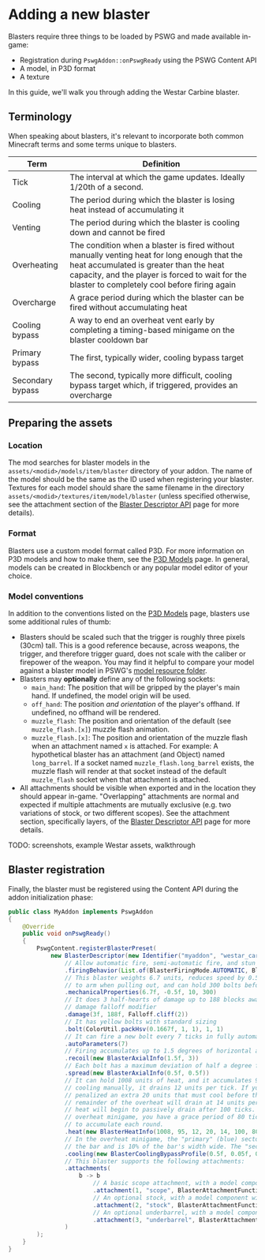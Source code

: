 # Adding a new blaster

Blasters require three things to be loaded by PSWG and made available in-game:

* Registration during `PswgAddon::onPswgReady` using the PSWG Content API
* A model, in P3D format
* A texture

In this guide, we'll walk you through adding the Westar Carbine blaster.

## Terminology

When speaking about blasters, it's relevant to incorporate both common Minecraft terms and some terms unique to blasters.

| Term | Definition |
| --- | --- |
| Tick | The interval at which the game updates. Ideally 1/20th of a second. |
| Cooling | The period during which the blaster is losing heat instead of accumulating it |
| Venting | The period during which the blaster is cooling down and cannot be fired |
| Overheating | The condition when a blaster is fired without manually venting heat for long enough that the heat accumulated is greater than the heat capacity, and the player is forced to wait for the blaster to completely cool before firing again |
| Overcharge | A grace period during which the blaster can be fired without accumulating heat |
| Cooling bypass | A way to end an overheat vent early by completing a timing-based minigame on the blaster cooldown bar |
| Primary bypass | The first, typically wider, cooling bypass target |
| Secondary bypass | The second, typically more difficult, cooling bypass target which, if triggered, provides an overcharge |

## Preparing the assets

### Location

The mod searches for blaster models in the `assets/<modid>/models/item/blaster` directory of your addon. The name of the model should be the same as the ID used when registering your blaster. Textures for each model should share the same filename in the directory `assets/<modid>/textures/item/model/blaster` (unless specified otherwise, see the attachment section of the [Blaster Descriptor API](blaster-descriptor.md) page for more details).

### Format

Blasters use a custom model format called P3D. For more information on P3D models and how to make them, see the [P3D Models](p3d-models.md) page. In general, models can be created in Blockbench or any popular model editor of your choice.

### Model conventions

In addition to the conventions listed on the [P3D Models](p3d-models.md) page, blasters use some additional rules of thumb:

* Blasters should be scaled such that the trigger is roughly three pixels (30cm) tall. This is a good reference because, across weapons, the trigger, and therefore trigger guard, does not scale with the caliber or firepower of the weapon. You may find it helpful to compare your model against a blaster model in PSWG's [model resource folder](https://github.com/Parzivail-Modding-Team/GalaxiesParzisStarWarsMod/tree/master/resources/models).
* Blasters may **optionally** define any of the following sockets:
  * `main_hand`: The position that will be gripped by the player's main hand. If undefined, the model origin will be used.
  * `off_hand`: The position *and orientation* of the player's offhand. If undefined, no offhand will be rendered.
  * `muzzle_flash`: The position and orientation of the default (see `muzzle_flash.[x]`) muzzle flash animation.
  * `muzzle_flash.[x]`: The position and orientation of the muzzle flash when an attachment named `x` is attached. For example: A hypothetical blaster has an attachment (and Object) named `long_barrel`. If a socket named `muzzle_flash.long_barrel` exists, the muzzle flash will render at that socket instead of the default `muzzle_flash` socket when that attachment is attached.
* All attachments should be visible when exported and in the location they should appear in-game. "Overlapping" attachments are normal and expected if multiple attachments are mutually exclusive (e.g. two variations of stock, or two different scopes). See the attachment section, specifically layers, of the [Blaster Descriptor API](blaster-descriptor.md) page for more details.

TODO: screenshots, example Westar assets, walkthrough

## Blaster registration

Finally, the blaster must be registered using the Content API during the addon initialization phase:

```java
public class MyAddon implements PswgAddon
{
	@Override
	public void onPswgReady()
	{
		PswgContent.registerBlasterPreset(
			new BlasterDescriptor(new Identifier("myaddon", "westar_carbine"), BlasterArchetype.RIFLE)
				// Allow automatic fire, semi-automatic fire, and stun bolts. No wet usage is permitted.
				.firingBehavior(List.of(BlasterFiringMode.AUTOMATIC, BlasterFiringMode.SEMI_AUTOMATIC, BlasterFiringMode.STUN), BlasterWaterBehavior.NONE)
				// This blaster weights 6.7 units, reduces speed by 0.5 when ADS, takes 10 ticks
				// to arm when pulling out, and can hold 300 bolts before requiring a reload
				.mechanicalProperties(6.7f, -0.5f, 10, 300)
				// It does 3 half-hearts of damage up to 188 blocks away with a 2nd-order cliff
				// damage falloff modifier
				.damage(3f, 188f, Falloff.cliff(2))
				// It has yellow bolts with standard sizing
				.bolt(ColorUtil.packHsv(0.1667f, 1, 1), 1, 1)
				// It can fire a new bolt every 7 ticks in fully automatic mode
				.autoParameters(7)
				// Firing accumulates up to 1.5 degrees of horizontal and 3 vertical recoil
				.recoil(new BlasterAxialInfo(1.5f, 3))
				// Each bolt has a maximum deviation of half a degree from straight
				.spread(new BlasterAxialInfo(0.5f, 0.5f))
				// It can hold 1008 units of heat, and it accumulates 95 units per shot. When
				// cooling manually, it drains 12 units per tick. If you overheat, you're
				// penalized an extra 20 units that must cool before the bar will change. The
				// remainder of the overheat will drain at 14 units per tick. If you stop firing,
				// heat will begin to passively drain after 100 ticks. If you hit gold in the
				// overheat minigame, you have a grace period of 80 ticks before heat will begin
				// to accumulate each round.
				.heat(new BlasterHeatInfo(1008, 95, 12, 20, 14, 100, 80))
				// In the overheat minigame, the "primary" (blue) sector is halfway across
				// the bar and is 10% of the bar's width wide. The "secondary" (gold) is 30% of the way across and is 6% of the bar's width wide.
				.cooling(new BlasterCoolingBypassProfile(0.5f, 0.05f, 0.3f, 0.03f))
				// This blaster supports the following attachments:
				.attachments(
					b -> b
						// A basic scope attachment, with a model component with the object name "scope"
						.attachment(1, "scope", BlasterAttachmentFunction.DEFAULT_SCOPE, BlasterAttachmentCategory.SCOPE, "scope", null)
						// An optional stock, with a model component with the object name "scock"
						.attachment(2, "stock", BlasterAttachmentFunction.REDUCE_RECOIL, BlasterAttachmentCategory.STOCK, "stock", null)
						// An optional underbarrel, with a model component with the object name "underbarrel"
						.attachment(3, "underbarrel", BlasterAttachmentFunction.REDUCE_SPREAD, BlasterAttachmentCategory.BARREL, "underbarrel", null)
				)
		);
	}
}
```